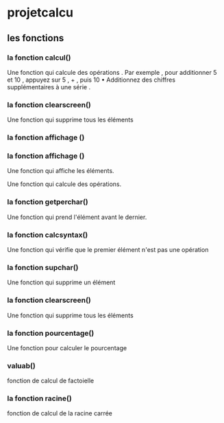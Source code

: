 # projetcalcu
<h2>les fonctions</h2>
    <h3>la fonction calcul()</h3>
     <P>Une fonction qui calcule des opérations .  Par exemple , pour additionner 5 et 10 , appuyez sur 5 , + , puis 10 • Additionnez des chiffres supplémentaires à une série .</P>
     <h3 >la fonction clearscreen()</h3>
    <P>Une fonction qui supprime tous les éléments</P>
    <h3>la fonction affichage ()</h3>
 <h3> la fonction affichage ()</h3> 
        Une fonction qui affiche les éléments.
      <P> Une fonction qui calcule des opérations.</P>
       <h3> la fonction getperchar()</h3>
          <P> Une fonction qui prend l'élément avant le dernier.</P>   
            <h3> la fonction calcsyntax()</h3>
       <P> Une fonction qui vérifie que le premier élément n'est pas une opération</P>
      <h3> la fonction supchar()</h3>
         <P> Une fonction qui supprime un élément</P>
        <h3> la fonction clearscreen()</h3>
          <p>  Une fonction qui supprime tous les éléments</p>
         <h3> la fonction pourcentage()</h3>
                <p>Une fonction pour calculer le pourcentage</p>
             <h3> valuab()</h3>
              <p>fonction de calcul de factoielle</p>
              <h3>  la fonction racine()</h3>
              <p>fonction de calcul de la racine carrée</p>

